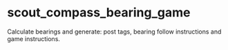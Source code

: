 # scout_compass_bearing_game
Calculate bearings and generate: post tags, bearing follow instructions and game instructions.  
